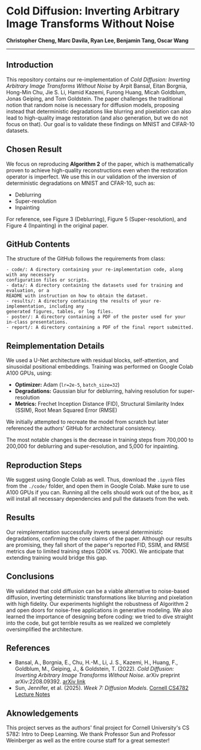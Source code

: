 # Cold Diffusion: Inverting Arbitrary Image Transforms Without Noise  
**Christopher Cheng, Marc Davila, Ryan Lee, Benjamin Tang, Oscar Wang**  

---

## Introduction
This repository contains our re-implementation of *Cold Diffusion: Inverting Arbitrary Image Transforms Without Noise* by Arpit Bansal, Eitan Borgnia, Hong-Min Chu, Jie S. Li, Hamid Kazemi, Furong Huang, Micah Goldblum, Jonas Geiping, and Tom Goldstein. The paper challenges the traditional notion that random noise is necessary for diffusion models, proposing instead that deterministic degradations like blurring and pixelation can also lead to high-quality image restoration (and also generation, but we do not focus on that). Our goal is to validate these findings on MNIST and CIFAR-10 datasets.

## Chosen Result
We focus on reproducing **Algorithm 2** of the paper, which is mathematically proven to achieve high-quality reconstructions even when the restoration operator is imperfect. We use this in our validation of the inversion of deterministic degradations on MNIST and CFAR-10, such as:
- Deblurring
- Super-resolution
- Inpainting

For reference, see Figure 3 (Deblurring), Figure 5 (Super-resolution), and Figure 4 (Inpainting) in the original paper.  

## GitHub Contents
The structure of the GitHub follows the requirements from class:
```
- code/: A directory containing your re-implementation code, along with any necessary
configuration files or scripts.
- data/: A directory containing the datasets used for training and evaluation, or a
README with instruction on how to obtain the dataset.
- results/: A directory containing the results of your re-implementation, including any
generated figures, tables, or log files.
- poster/: A directory containing a PDF of the poster used for your in-class presentations.
- report/: A directory containing a PDF of the final report submitted.
```

## Reimplementation Details
We used a U-Net architecture with residual blocks, self-attention, and sinusoidal positional embeddings. Training was performed on Google Colab A100 GPUs, using:
- **Optimizer:** Adam (`lr=2e-5`, `batch_size=32`)
- **Degradations:** Gaussian blur for deblurring, halving resolution for super-resolution
- **Metrics:** Frechet Inception Distance (FID), Structural Similarity Index (SSIM), Root Mean Squared Error (RMSE)

We initially attempted to recreate the model from scratch but later referenced the authors' GitHub for architectural consistency.

The most notable changes is the decrease in training steps from 700,000 to 200,000 for deblurring and super-resolution, and 5,000 for inpainting.

## Reproduction Steps
We suggest using Google Colab as well. Thus, download the `.ipynb` files from the `./code/` folder, and open them in Google Colab. Make sure to use A100 GPUs if you can. Running all the cells should work out of the box, as it will install all necessary dependencies and pull the datasets from the web.

## Results
Our reimplementation successfully inverts several deterministic degradations, confirming the core claims of the paper. Although our results are promising, they fall short of the paper's reported FID, SSIM, and RMSE metrics due to limited training steps (200K vs. 700K). We anticipate that extending training would bridge this gap.

## Conclusions
We validated that cold diffusion can be a viable alternative to noise-based diffusion, inverting deterministic transformations like blurring and pixelation with high fidelity. Our experiments highlight the robustness of Algorithm 2 and open doors for noise-free applications in generative modeling. We also learned the importance of designing before coding: we tried to dive straight into the code, but got terrible results as we realized we completely oversimplified the architecture.

## References
- Bansal, A., Borgnia, E., Chu, H.-M., Li, J. S., Kazemi, H., Huang, F., Goldblum, M., Geiping, J., & Goldstein, T. (2022). *Cold Diffusion: Inverting Arbitrary Image Transforms Without Noise*. arXiv preprint arXiv:2208.09392. [arXiv link](https://doi.org/10.48550/arXiv.2208.09392)
- Sun, Jennifer, et al. (2025). *Week 7: Diffusion Models*. [Cornell CS4782 Lecture Notes](https://www.cs.cornell.edu/courses/cs4782/2025sp/slides/pdf/week9_1_slides.pdf)

## Aknowledgements
This project serves as the authors' final project for Cornell University's CS 5782: Intro to Deep Learning. We thank Professor Sun and Professor Weinberger as well as the entire course staff for a great semester!

